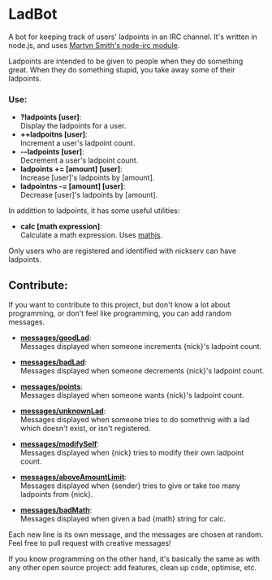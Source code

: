 LadBot
======

A bot for keeping track of users' ladpoints in an IRC channel. It's written in node.js, and uses [Martyn Smith's node-irc module](https://github.com/martynsmith/node-irc).

Ladpoints are intended to be given to people when they do something great. When they do something stupid, you take away some of their ladpoints.

### Use:

* **?ladpoints [user]**:  
  Display the ladpoints for a user.
* **++ladpoitns [user]**:  
  Increment a user's ladpoint count.
* **--ladpoints [user]**:  
  Decrement a user's ladpoint count.
* **ladpoints += [amount] [user]**:  
  Increase [user]'s ladpoints by [amount].
* **ladpointns -= [amount] [user]**:  
  Decrease [user]'s ladpoints by [amount].

In addittion to ladpoints, it has some useful utilities:

* **calc [math expression]**:  
  Calculate a math expression. Uses [mathjs](http://mathjs.org).
  
Only users who are registered and identified with nickserv can have ladpoints.

## Contribute:

If you want to contribute to this project, but don't know a lot about programming, or don't feel like programming, you can add random messages.

* **[messages/goodLad](https://github.com/mortie/LadBot/blob/master/messages/goodLad)**:  
  Messages displayed when someone increments {nick}'s ladpoint count.

* **[messages/badLad](https://github.com/mortie/LadBot/blob/master/messages/badLad)**:  
  Messages displayed when someone decrements {nick}'s ladpoint count.

* **[messages/points](https://github.com/mortie/LadBot/blob/master/messages/points)**:  
  Messages displayed when someone wants {nick}'s ladpoint count.

* **[messages/unknownLad](https://github.com/mortie/LadBot/blob/master/messages/unknownLad)**:  
  Messages displayed when someone tries to do somethnig with a lad which doesn't exist, or isn't registered.

* **[messages/modifySelf](https://github.com/mortie/LadBot/blob/master/messages/modifySelf)**:  
  Messages displayed when {nick} tries to modify their own ladpoint count.

* **[messages/aboveAmountLimit](https://github.com/mortie/LadBot/blob/master/messages/aboveAmountLimit)**:  
  Messages displayed when {sender} tries to give or take too many ladpoints from {nick}.

* **[messages/badMath](https://github.com/mortie/LadBot/blob/master/messages/badCalc)**:  
  Messages displayed when given a bad {math} string for calc.

 Each new line is its own message, and the messages are chosen at random. Feel free to pull request with creative messages!
 
 If you know programming on the other hand, it's basically the same as with any other open source project: add features, clean up code, optimise, etc.
